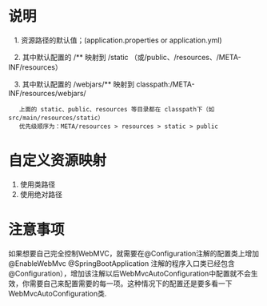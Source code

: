 # 说明

    1. 资源路径的默认值；(application.properties or application.yml)
    
    2. 其中默认配置的 /** 映射到 /static （或/public、/resources、/META-INF/resources）
    
    3. 其中默认配置的 /webjars/** 映射到 classpath:/META-INF/resources/webjars/ 
    
       上面的 static、public、resources 等目录都在 classpath下（如 src/main/resources/static）
       优先级顺序为：META/resources > resources > static > public 

# 自定义资源映射
   1. 使用类路径
   2. 使用绝对路径 

# 注意事项
  如果想要自己完全控制WebMVC，就需要在@Configuration注解的配置类上增加@EnableWebMvc @SpringBootApplication 注解的程序入口类已经包含@Configuration），增加该注解以后WebMvcAutoConfiguration中配置就不会生效，你需要自己来配置需要的每一项。这种情况下的配置还是要多看一下WebMvcAutoConfiguration类.
